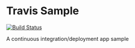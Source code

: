 # Travis Sample

[![Build Status](https://travis-ci.org/benguichard/Travis-sample.svg?branch=master)](https://travis-ci.org/benguichard/Travis-sample)

A continuous integration/deployment app sample
